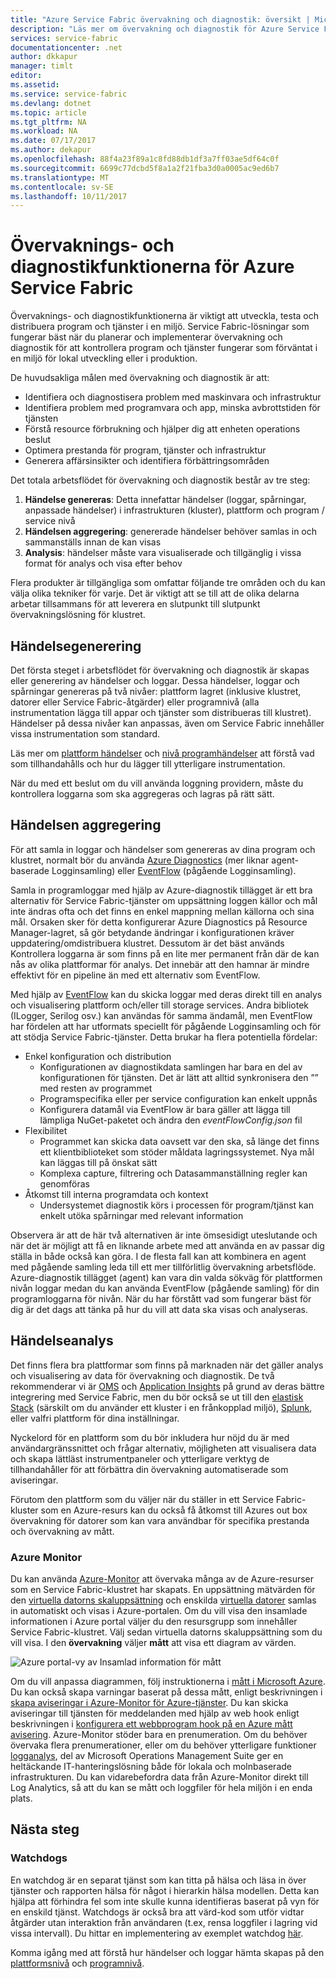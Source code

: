 ```yaml
---
title: "Azure Service Fabric övervakning och diagnostik: översikt | Microsoft Docs"
description: "Läs mer om övervakning och diagnostik för Azure Service Fabric-kluster, program och tjänster."
services: service-fabric
documentationcenter: .net
author: dkkapur
manager: timlt
editor: 
ms.assetid: 
ms.service: service-fabric
ms.devlang: dotnet
ms.topic: article
ms.tgt_pltfrm: NA
ms.workload: NA
ms.date: 07/17/2017
ms.author: dekapur
ms.openlocfilehash: 88f4a23f89a1c8fd88db1df3a7ff03ae5df64c0f
ms.sourcegitcommit: 6699c77dcbd5f8a1a2f21fba3d0a0005ac9ed6b7
ms.translationtype: MT
ms.contentlocale: sv-SE
ms.lasthandoff: 10/11/2017
---
```

# <a name="monitoring-and-diagnostics-for-azure-service-fabric"></a>Övervaknings- och diagnostikfunktionerna för Azure Service Fabric

Övervaknings- och diagnostikfunktionerna är viktigt att utveckla, testa och distribuera program och tjänster i en miljö. Service Fabric-lösningar som fungerar bäst när du planerar och implementerar övervakning och diagnostik för att kontrollera program och tjänster fungerar som förväntat i en miljö för lokal utveckling eller i produktion.

De huvudsakliga målen med övervakning och diagnostik är att:
* Identifiera och diagnostisera problem med maskinvara och infrastruktur
* Identifiera problem med programvara och app, minska avbrottstiden för tjänsten
* Förstå resource förbrukning och hjälper dig att enheten operations beslut
* Optimera prestanda för program, tjänster och infrastruktur
* Generera affärsinsikter och identifiera förbättringsområden


Det totala arbetsflödet för övervakning och diagnostik består av tre steg:

1. **Händelse genereras**: Detta innefattar händelser (loggar, spårningar, anpassade händelser) i infrastrukturen (kluster), plattform och program / service nivå
2. **Händelsen aggregering**: genererade händelser behöver samlas in och sammanställs innan de kan visas
3. **Analysis**: händelser måste vara visualiserade och tillgänglig i vissa format för analys och visa efter behov

Flera produkter är tillgängliga som omfattar följande tre områden och du kan välja olika tekniker för varje. Det är viktigt att se till att de olika delarna arbetar tillsammans för att leverera en slutpunkt till slutpunkt övervakningslösning för klustret.

## <a name="event-generation"></a>Händelsegenerering

Det första steget i arbetsflödet för övervakning och diagnostik är skapas eller generering av händelser och loggar. Dessa händelser, loggar och spårningar genereras på två nivåer: plattform lagret (inklusive klustret, datorer eller Service Fabric-åtgärder) eller programnivå (alla instrumentation lägga till appar och tjänster som distribueras till klustret). Händelser på dessa nivåer kan anpassas, även om Service Fabric innehåller vissa instrumentation som standard.

Läs mer om [plattform händelser](service-fabric-diagnostics-event-generation-infra.md) och [nivå programhändelser](service-fabric-diagnostics-event-generation-app.md) att förstå vad som tillhandahålls och hur du lägger till ytterligare instrumentation.

När du med ett beslut om du vill använda loggning providern, måste du kontrollera loggarna som ska aggregeras och lagras på rätt sätt.

## <a name="event-aggregation"></a>Händelsen aggregering

För att samla in loggar och händelser som genereras av dina program och klustret, normalt bör du använda [Azure Diagnostics](service-fabric-diagnostics-event-aggregation-wad.md) (mer liknar agent-baserade Logginsamling) eller [EventFlow](service-fabric-diagnostics-event-aggregation-eventflow.md) (pågående Logginsamling).

Samla in programloggar med hjälp av Azure-diagnostik tillägget är ett bra alternativ för Service Fabric-tjänster om uppsättning loggen källor och mål inte ändras ofta och det finns en enkel mappning mellan källorna och sina mål. Orsaken sker för detta konfigurerar Azure Diagnostics på Resource Manager-lagret, så gör betydande ändringar i konfigurationen kräver uppdatering/omdistribuera klustret. Dessutom är det bäst används Kontrollera loggarna är som finns på en lite mer permanent från där de kan nås av olika plattformar för analys. Det innebär att den hamnar är mindre effektivt för en pipeline än med ett alternativ som EventFlow.

Med hjälp av [EventFlow](https://github.com/Azure/diagnostics-eventflow) kan du skicka loggar med deras direkt till en analys och visualisering plattform och/eller till storage services. Andra bibliotek (ILogger, Serilog osv.) kan användas för samma ändamål, men EventFlow har fördelen att har utformats speciellt för pågående Logginsamling och för att stödja Service Fabric-tjänster. Detta brukar ha flera potentiella fördelar:

* Enkel konfiguration och distribution
    * Konfigurationen av diagnostikdata samlingen har bara en del av konfigurationen för tjänsten. Det är lätt att alltid synkronisera den ”” med resten av programmet
    * Programspecifika eller per service configuration kan enkelt uppnås
    * Konfigurera datamål via EventFlow är bara gäller att lägga till lämpliga NuGet-paketet och ändra den *eventFlowConfig.json* fil
* Flexibilitet
    * Programmet kan skicka data oavsett var den ska, så länge det finns ett klientbiblioteket som stöder måldata lagringssystemet. Nya mål kan läggas till på önskat sätt
    * Komplexa capture, filtrering och Datasammanställning regler kan genomföras
* Åtkomst till interna programdata och kontext
    * Undersystemet diagnostik körs i processen för program/tjänst kan enkelt utöka spårningar med relevant information

Observera är att de här två alternativen är inte ömsesidigt uteslutande och när det är möjligt att få en liknande arbete med att använda en av passar dig ställa in både också kan göra. I de flesta fall kan att kombinera en agent med pågående samling leda till ett mer tillförlitlig övervakning arbetsflöde. Azure-diagnostik tillägget (agent) kan vara din valda sökväg för plattformen nivån loggar medan du kan använda EventFlow (pågående samling) för din programloggarna för nivån. När du har förstått vad som fungerar bäst för dig är det dags att tänka på hur du vill att data ska visas och analyseras.

## <a name="event-analysis"></a>Händelseanalys

Det finns flera bra plattformar som finns på marknaden när det gäller analys och visualisering av data för övervakning och diagnostik. De två rekommenderar vi är [OMS](service-fabric-diagnostics-event-analysis-oms.md) och [Application Insights](service-fabric-diagnostics-event-analysis-appinsights.md) på grund av deras bättre integrering med Service Fabric, men du bör också se ut till den [elastisk Stack](https://www.elastic.co/products) (särskilt om du använder ett kluster i en frånkopplad miljö), [Splunk](https://www.splunk.com/), eller valfri plattform för dina inställningar.

Nyckelord för en plattform som du bör inkludera hur nöjd du är med användargränssnittet och frågar alternativ, möjligheten att visualisera data och skapa lättläst instrumentpaneler och ytterligare verktyg de tillhandahåller för att förbättra din övervakning automatiserade som aviseringar.

Förutom den plattform som du väljer när du ställer in ett Service Fabric-kluster som en Azure-resurs kan du också få åtkomst till Azures out box övervakning för datorer som kan vara användbar för specifika prestanda och övervakning av mått.

### <a name="azure-monitor"></a>Azure Monitor

Du kan använda [Azure-Monitor](../monitoring-and-diagnostics/monitoring-overview.md) att övervaka många av de Azure-resurser som en Service Fabric-klustret har skapats. En uppsättning mätvärden för den [virtuella datorns skaluppsättning](../monitoring-and-diagnostics/monitoring-supported-metrics.md#microsoftcomputevirtualmachinescalesets) och enskilda [virtuella datorer](../monitoring-and-diagnostics/monitoring-supported-metrics.md#microsoftcomputevirtualmachinescalesetsvirtualmachines) samlas in automatiskt och visas i Azure-portalen. Om du vill visa den insamlade informationen i Azure portal väljer du den resursgrupp som innehåller Service Fabric-klustret. Välj sedan virtuella datorns skaluppsättning som du vill visa. I den **övervakning** väljer **mått** att visa ett diagram av värden.

![Azure portal-vy av Insamlad information för mått](media/service-fabric-diagnostics-overview/azure-monitoring-metrics.png)

Om du vill anpassa diagrammen, följ instruktionerna i [mått i Microsoft Azure](../monitoring-and-diagnostics/insights-how-to-customize-monitoring.md). Du kan också skapa varningar baserat på dessa mått, enligt beskrivningen i [skapa aviseringar i Azure-Monitor för Azure-tjänster](../monitoring-and-diagnostics/insights-alerts-portal.md). Du kan skicka aviseringar till tjänsten för meddelanden med hjälp av web hook enligt beskrivningen i [konfigurera ett webbprogram hook på en Azure mått avisering](../monitoring-and-diagnostics/insights-webhooks-alerts.md). Azure-Monitor stöder bara en prenumeration. Om du behöver övervaka flera prenumerationer, eller om du behöver ytterligare funktioner [logganalys](https://azure.microsoft.com/documentation/services/log-analytics/), del av Microsoft Operations Management Suite ger en heltäckande IT-hanteringslösning både för lokala och molnbaserade infrastrukturen. Du kan vidarebefordra data från Azure-Monitor direkt till Log Analytics, så att du kan se mått och loggfiler för hela miljön i en enda plats.

## <a name="next-steps"></a>Nästa steg

### <a name="watchdogs"></a>Watchdogs

En watchdog är en separat tjänst som kan titta på hälsa och läsa in över tjänster och rapporten hälsa för något i hierarkin hälsa modellen. Detta kan hjälpa att förhindra fel som inte skulle kunna identifieras baserat på vyn för en enskild tjänst. Watchdogs är också bra att värd-kod som utför vidtar åtgärder utan interaktion från användaren (t.ex, rensa loggfiler i lagring vid vissa intervall). Du hittar en implementering av exemplet watchdog [här](https://github.com/Azure-Samples/service-fabric-watchdog-service).

Komma igång med att förstå hur händelser och loggar hämta skapas på den [plattformsnivå](service-fabric-diagnostics-event-generation-infra.md) och [programnivå](service-fabric-diagnostics-event-generation-app.md).